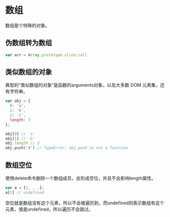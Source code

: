 # 数组
数组是个特殊的对象。
## 伪数组转为数组

```js
var arr = Array.prototype.slice.call
```

## 类似数组的对象
典型的“类似数组的对象”是函数的arguments对象，以及大多数 DOM 元素集，还有字符串。
```js
var obj = {
  0: 'a',
  1: 'b',
  2: 'c',
  length: 3
};

obj[0] // 'a'
obj[1] // 'b'
obj.length // 3
obj.push('d') // TypeError: obj.push is not a function
```

## 数组空位
使用delete命令删除一个数组成员，会形成空位，并且不会影响length属性。
```js
var a = [1, , ,];
a[1] // undefined
```
空位就是数组没有这个元素，所以不会被遍历到，而undefined则表示数组有这个元素，值是undefined，所以遍历不会跳过。

